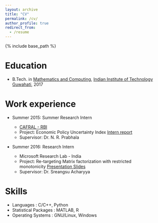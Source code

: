 ```yaml
---
layout: archive
title: "CV"
permalink: /cv/
author_profile: true
redirect_from:
  - /resume
---
```


{% include base_path %}

Education
======
* B.Tech. in [Mathematics and Computing](https://www.iitg.ernet.in/maths/acads/btech_struct.php), [Indian Institute of Technology Guwahati](http://www.iitg.ernet.in/), 2017
<!-- * M.S. in Jekyll, Github University, 2014
* Ph.D in Version Control Theory, Github University, 2018 (expected) -->

Work experience
======
* Summer 2015: Summer Research Intern
  * [CAFRAL - RBI](http://www.cafral.org.in/)
  * Project: Economic Policy Uncertainty Index [Intern report](https://drive.google.com/file/d/0B9-6pftL99HLaGNHSlo1bUcxTU0/view?usp=sharing)
  * Supervisor: Dr. N. R. Prabhala

* Summer 2016: Research Intern
  * Microsoft Research Lab - India
  * Project: Re-targeting Matrix factorization with restricted monotonicity [Presentation Slides](https://drive.google.com/file/d/1u_cx56K4xzdzznv-wuj1m9O1W98XaKjB/view?usp=sharing)
  * Supervisor: Dr. Sreangsu Acharyya

Skills
======
* Languages : C/C++, Python
* Statistical Packages : MATLAB, R
* Operating Systems : GNU/Linux, Windows

<!-- Publications
======
  <ul>{% for post in site.publications %}
    {% include archive-single-cv.html %}
  {% endfor %}</ul>
  
Talks
======
  <ul>{% for post in site.talks %}
    {% include archive-single-talk-cv.html %}
  {% endfor %}</ul>
  
Teaching
======
  <ul>{% for post in site.teaching %}
    {% include archive-single-cv.html %}
  {% endfor %}</ul>
  
Service and leadership
======
* Currently signed in to 43 different slack teams
 -->